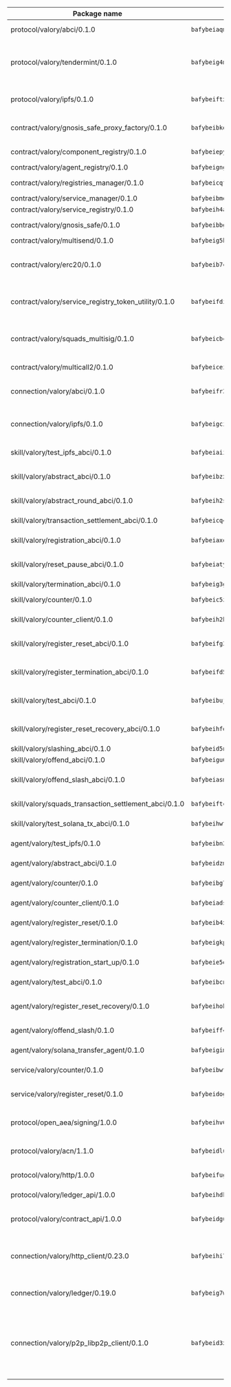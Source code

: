 | Package name                                                  | Package hash                                                  | Description                                                                                                                |
| ------------------------------------------------------------- | ------------------------------------------------------------- | -------------------------------------------------------------------------------------------------------------------------- |
| protocol/valory/abci/0.1.0                                    | `bafybeiaqmp7kocbfdboksayeqhkbrynvlfzsx4uy4x6nohywnmaig4an7u` | A protocol for ABCI requests and responses.                                                                                |
| protocol/valory/tendermint/0.1.0                              | `bafybeig4mi3vmlv5zpbjbfuzcgida6j5f2nhrpedxicmrrfjweqc5r7cra` | A protocol for communication between two AEAs to share tendermint configuration details.                                   |
| protocol/valory/ipfs/0.1.0                                    | `bafybeiftxi2qhreewgsc5wevogi7yc5g6hbcbo4uiuaibauhv3nhfcdtvm` | A protocol specification for IPFS requests and responses.                                                                  |
| contract/valory/gnosis_safe_proxy_factory/0.1.0               | `bafybeibkdn73yvpkuwm3holsunklhzdnuwunhebrwnxkxq25liq36ect4m` | Gnosis Safe proxy factory (GnosisSafeProxyFactory) contract                                                                |
| contract/valory/component_registry/0.1.0                      | `bafybeiepywewigowj533f55orx7oys3kk5lgdc247p2267scqfyp4gnqle` | Component registry contract                                                                                                |
| contract/valory/agent_registry/0.1.0                          | `bafybeignghdk7oqvyg722gz66tbuj2vj4vkatguj4b6lf5fqzqxkktcke4` | Agent registry contract                                                                                                    |
| contract/valory/registries_manager/0.1.0                      | `bafybeicqf5y3kj42ow45hjcmnglose5n7bwpm2zl3ufuuevou24ewmgbde` | Registries Manager contract                                                                                                |
| contract/valory/service_manager/0.1.0                         | `bafybeibmqewfh5wnayopneyv4vx35n5k7loavzmcazyevntdoskw7vasom` | Service Manager contract                                                                                                   |
| contract/valory/service_registry/0.1.0                        | `bafybeih4ao44fkkrdofzcf6d2oem6tx4pjo6g27ang5junmcwtw3w4tyra` | Service Registry contract                                                                                                  |
| contract/valory/gnosis_safe/0.1.0                             | `bafybeibbglwlfvytwcphk6pccdbzubpfh2hmmi2me35bxzic32cepectje` | Gnosis Safe (GnosisSafeL2) contract                                                                                        |
| contract/valory/multisend/0.1.0                               | `bafybeig5byt5urg2d2bsecufxe5ql7f4mezg3mekfleeh32nmuusx66p4y` | MultiSend contract                                                                                                         |
| contract/valory/erc20/0.1.0                                   | `bafybeib7ctk3deleyxayrqvropewefr2muj4kcqe3t3wscak25bjmxnqwe` | The scaffold contract scaffolds a contract to be implemented by the developer.                                             |
| contract/valory/service_registry_token_utility/0.1.0          | `bafybeifdia2y5546tvk6xzxeaqzf2n5n7dutj2hdzbgenxohaqhjtnjqm4` | The scaffold contract scaffolds a contract to be implemented by the developer.                                             |
| contract/valory/squads_multisig/0.1.0                         | `bafybeicbcd72zpxi4amia4a4245u6wnibkuq35mj6gxwto75o2wjul2toi` | The scaffold contract scaffolds a contract to be implemented by the developer.                                             |
| contract/valory/multicall2/0.1.0                              | `bafybeiceiyfwtgr2zqel6krlbditsexzpmsqlfwbedtmj2ojye6yekdcqi` | The MakerDAO multicall2 contract.                                                                                          |
| connection/valory/abci/0.1.0                                  | `bafybeifr35jcajq2lqnj2rd5lueo4g5nysbvbaacdchfecwgtcojqx3mie` | connection to wrap communication with an ABCI server.                                                                      |
| connection/valory/ipfs/0.1.0                                  | `bafybeigcijdbwgdekow5c2ikeltetoteabfp52ewy3xfkd7ygaqbl7j3ke` | A connection responsible for uploading and downloading files from IPFS.                                                    |
| skill/valory/test_ipfs_abci/0.1.0                             | `bafybeiaiiabegk26rg5w2vinmmvnoaqappe3jqodgvocd4fnbfsjpvzz34` | IPFS e2e testing application.                                                                                              |
| skill/valory/abstract_abci/0.1.0                              | `bafybeibzxex6md6xp5eibvp23cmkk7xgdyd44r5lxhfhlquwe3nb22ujgy` | The abci skill provides a template of an ABCI application.                                                                 |
| skill/valory/abstract_round_abci/0.1.0                        | `bafybeih2soag6gy472x7vbbxmetmr532jqzm2efcapymi3725as33fvjvu` | abstract round-based ABCI application                                                                                      |
| skill/valory/transaction_settlement_abci/0.1.0                | `bafybeicq4ttsarwurbll4xqabjb26g3po2ntrcxkwi7vac6d2kmvt6hati` | ABCI application for transaction settlement.                                                                               |
| skill/valory/registration_abci/0.1.0                          | `bafybeiaxomjnv2h7ozc7mvmz5wysfinfgtqnniznpcdunijb5iiekv4mzi` | ABCI application for common apps.                                                                                          |
| skill/valory/reset_pause_abci/0.1.0                           | `bafybeiatyhxriq2gzny3s5by2plk7tyw4o5uvabzuhvhvwrl2pburbdjcm` | ABCI application for resetting and pausing app executions.                                                                 |
| skill/valory/termination_abci/0.1.0                           | `bafybeig3gpsgm4c2ibywmriv2py6224xxsfw5b6p6j3gc7szz3qv22bhce` | Termination skill.                                                                                                         |
| skill/valory/counter/0.1.0                                    | `bafybeic5z3adavbpptndt4bred3jorbnbxphbnqs3ysiwnunkzfb2b4b3e` | The ABCI Counter application example.                                                                                      |
| skill/valory/counter_client/0.1.0                             | `bafybeih2hz7bvltfnlw7cgjrwgjdw3xgejwcnkxry7i6ajcspwcw2hrb3e` | A client for the ABCI counter application.                                                                                 |
| skill/valory/register_reset_abci/0.1.0                        | `bafybeifg33urqlndhyxoilajxiwrsvyuviv44j2jhbev2bgfd6mh5igt2q` | ABCI application for dummy skill that registers and resets                                                                 |
| skill/valory/register_termination_abci/0.1.0                  | `bafybeifd5mwndrof4y2v2qcuv6omzm2iwyjgvevqabqigi7cdzm3paowoy` | ABCI application for dummy skill that registers and resets                                                                 |
| skill/valory/test_abci/0.1.0                                  | `bafybeibuja26fshbedj6cbpqzbhrugmaxjcfah3mirl6jdvzmvvcepitom` | ABCI application for testing the ABCI connection.                                                                          |
| skill/valory/register_reset_recovery_abci/0.1.0               | `bafybeihfdqfcryhnmmgmehdnblzwubot7scrsf3poc22zzyge2ugdmpfny` | ABCI application for dummy skill that registers and resets                                                                 |
| skill/valory/slashing_abci/0.1.0                              | `bafybeid5ngib3e6iq6f34x5auvrwytx5fonl664wu3n3bwua3bachgie5a` | Slashing skill.                                                                                                            |
| skill/valory/offend_abci/0.1.0                                | `bafybeigu65gh2lipplbrittuab5xtietrfqkipib5pi5hrw47aio3p7zhu` | Offend ABCI application.                                                                                                   |
| skill/valory/offend_slash_abci/0.1.0                          | `bafybeiasmkr6ckcjvnedqr2npgtcneptywynrshephnndj5ceihrorf3xe` | ABCI application used in order to test the slashing abci                                                                   |
| skill/valory/squads_transaction_settlement_abci/0.1.0         | `bafybeiftcohlsrcqw677glkhdj4lezf7ngckylpido37wn4sakjdszi6am` | ABCI application for transaction settlement.                                                                               |
| skill/valory/test_solana_tx_abci/0.1.0                        | `bafybeihwtn63nbwx5wbcf6ebg36hsucjdyzdkprrxxclwz4jeknnkmkcn4` | SOLANA e2e testing application.                                                                                            |
| agent/valory/test_ipfs/0.1.0                                  | `bafybeibn2yayf7jplja5idhynykf2s7aclbpejacqkkmh2oqlf3fm2h5i4` | Agent for testing the ABCI connection.                                                                                     |
| agent/valory/abstract_abci/0.1.0                              | `bafybeidzmn64g56kyfb2hwvahk5n76oprwqlmemmtwkcwzg7w36bu2voga` | The abstract ABCI AEA - for testing purposes only.                                                                         |
| agent/valory/counter/0.1.0                                    | `bafybeibg7e354htmil6j54m2mrmdmjkryzmomjqidha6lg6tuakbpv6qka` | The ABCI Counter example as an AEA                                                                                         |
| agent/valory/counter_client/0.1.0                             | `bafybeiadsylwhba5dfn57sbmreoxqu5xxxyafgkktkbcv2pbg7pfxlbe3q` | The ABCI Counter example as an AEA                                                                                         |
| agent/valory/register_reset/0.1.0                             | `bafybeib4x6r6bybwwvplkxn6tu7wauoa6jqcaxvjjvcnp3jrudbdviati4` | Register reset to replicate Tendermint issue.                                                                              |
| agent/valory/register_termination/0.1.0                       | `bafybeigkp4hg5lh4ne3suu5qtno22muhlvqg75bt4mmztkfx4bwxeayvhe` | Register terminate to test the termination feature.                                                                        |
| agent/valory/registration_start_up/0.1.0                      | `bafybeie5qtqykr2epejhkozo34t7uiffqe52svxrgewcqyepsukniylwge` | Registration start-up ABCI example.                                                                                        |
| agent/valory/test_abci/0.1.0                                  | `bafybeibcnz275dpd23mfvqruxi3wqlk3of5a3mzn2fmkv53mkbt3g36ukm` | Agent for testing the ABCI connection.                                                                                     |
| agent/valory/register_reset_recovery/0.1.0                    | `bafybeihohtx5mdtyebxqbdakaqcxs4lh4bngzqs3bl3wc5bp4ttd7jlktu` | Agent to showcase hard reset as a recovery mechanism.                                                                      |
| agent/valory/offend_slash/0.1.0                               | `bafybeiff4ef3uhgfowoes77mno2lafaajmfpr5kzfqy57oam4x62co5jge` | Offend and slash to test the slashing feature.                                                                             |
| agent/valory/solana_transfer_agent/0.1.0                      | `bafybeigimzgj7z2o3ke5577sycc5nrd2zdw3vg5etxiqmz3qvhsos3uqzm` | Register terminate to test the termination feature.                                                                        |
| service/valory/counter/0.1.0                                  | `bafybeibwt4vmeaxsu3d4xhynilh6mqmlw7vlh2nkzusimjgd6fry4aqjgq` | A set of agents incrementing a counter                                                                                     |
| service/valory/register_reset/0.1.0                           | `bafybeidog2ectqnf2vhv4emodnp7fvnv6q3lq2keoiya7iost6o5hl3eqi` | Test and debug tendermint reset mechanism.                                                                                 |
| protocol/open_aea/signing/1.0.0                               | `bafybeihv62fim3wl2bayavfcg3u5e5cxu3b7brtu4cn5xoxd6lqwachasi` | A protocol for communication between skills and decision maker.                                                            |
| protocol/valory/acn/1.1.0                                     | `bafybeidluaoeakae3exseupaea4i3yvvk5vivyt227xshjlffywwxzcxqe` | The protocol used for envelope delivery on the ACN.                                                                        |
| protocol/valory/http/1.0.0                                    | `bafybeifugzl63kfdmwrxwphrnrhj7bn6iruxieme3a4ntzejf6kmtuwmae` | A protocol for HTTP requests and responses.                                                                                |
| protocol/valory/ledger_api/1.0.0                              | `bafybeihdk6psr4guxmbcrc26jr2cbgzpd5aljkqvpwo64bvaz7tdti2oni` | A protocol for ledger APIs requests and responses.                                                                         |
| protocol/valory/contract_api/1.0.0                            | `bafybeidgu7o5llh26xp3u3ebq3yluull5lupiyeu6iooi2xyymdrgnzq5i` | A protocol for contract APIs requests and responses.                                                                       |
| connection/valory/http_client/0.23.0                          | `bafybeihi772xgzpqeipp3fhmvpct4y6e6tpjp4sogwqrnf3wqspgeilg4u` | The HTTP_client connection that wraps a web-based client connecting to a RESTful API specification.                        |
| connection/valory/ledger/0.19.0                               | `bafybeig7woeog4srdby75hpjkmx4rhpkzncbf4h2pm5r6varsp26pf2uhu` | A connection to interact with any ledger API and contract API.                                                             |
| connection/valory/p2p_libp2p_client/0.1.0                     | `bafybeid3xg5k2ol5adflqloy75ibgljmol6xsvzvezebsg7oudxeeolz7e` | The libp2p client connection implements a tcp connection to a running libp2p node as a traffic delegate to send/receive envelopes to/from agents in the DHT. |
